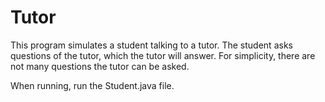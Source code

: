 # Tutor

This program simulates a student talking to a tutor. 
The student asks questions of the tutor, which the tutor
will answer. For simplicity, there are not many questions
the tutor can be asked. 

When running, run the Student.java file. 